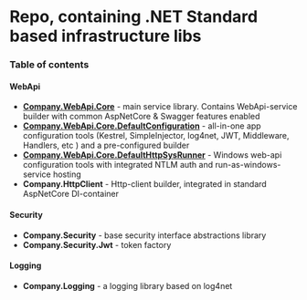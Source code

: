 # Repo, containing .NET Standard based infrastructure libs

### Table of contents


#### WebApi
*  [**Company.WebApi.Core**](Company.WebApi.Core/Readme.en.md) - main service library. Contains WebApi-service builder with common AspNetCore & Swagger features enabled
*  [**Company.WebApi.Core.DefaultConfiguration**](Company.WebApi.Core.DefaultConfiguration/Readme.en.md) - all-in-one app configuration tools (Kestrel, SimpleInjector, log4net, JWT, Middleware, Handlers, etc ) and a pre-configured builder
*  [**Company.WebApi.Core.DefaultHttpSysRunner**](Company.WebApi.Core.DefaultHttpSysRunner/Readme.en.md) - Windows web-api configuration tools with integrated NTLM auth and run-as-windows-service hosting
*  **Company.HttpClient** - Http-client builder, integrated in standard AspNetCore DI-container

#### Security
* **Company.Security** - base security interface abstractions library
* **Company.Security.Jwt** - token factory 

#### Logging
* **Company.Logging** - a logging library based on log4net